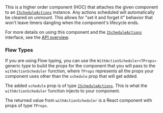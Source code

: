 This is a higher order component (HOC) that attaches the given component to an
[`IScheduleActions`](#ischeduleactions) instance. Any actions scheduled will automatically be
cleared on unmount. This allows for "set it and forget it" behavior that won't
leave timers dangling when the component's lifecycle ends.

For more details on using this component and the [`IScheduleActions`](#ischeduleactions) interface,
see the [API overview](#timing-api-overview).

### Flow Types
If you are using Flow typing, you can use the `WithActionScheduler<TProps>`
generic type to build the props for the component that you will pass to the
`withActionScheduler` function, where `TProps` represents all the props your
component uses other than the `schedule` prop that will get added.

The added `schedule` prop is of type [`IScheduleActions`](#ischeduleactions). This is what the
`withActionScheduler` function injects to your component.

The returned value from `withActionScheduler` is a React component with props of
type `TProps`.
